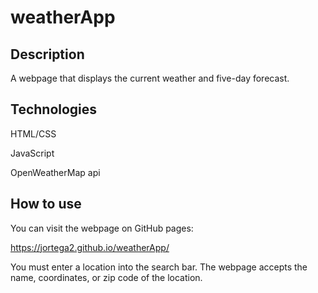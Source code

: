 # weatherApp
## Description
A webpage that displays the current weather and five-day forecast.

## Technologies
HTML/CSS

JavaScript

OpenWeatherMap api

## How to use
You can visit the webpage on GitHub pages:

https://jortega2.github.io/weatherApp/

You must enter a location into the search bar. The webpage accepts the name, coordinates, or zip code of the location.
